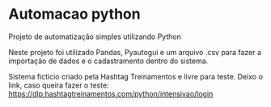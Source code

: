 # Automacao python
Projeto de automatização simples utilizando Python

Neste projeto foi utilizado Pandas, Pyautogui e um arquivo .csv para fazer a importação de dados e o cadastramento dentro do sistema.

Sistema ficticio criado pela Hashtag Treinamentos e livre para teste.
Deixo o link, caso queira fazer o teste: https://dlp.hashtagtreinamentos.com/python/intensivao/login

